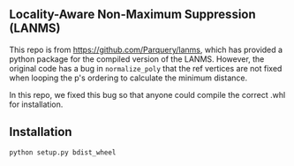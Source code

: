 ## Locality-Aware Non-Maximum Suppression (LANMS)

This repo is from https://github.com/Parquery/lanms, which has provided a python package for the compiled version of the LANMS. However, the original code has a bug in ```normalize_poly``` that the ref vertices are not fixed when looping the p's ordering to calculate the minimum distance. 

In this repo, we fixed this bug so that anyone could compile the correct .whl for installation.

## Installation

```
python setup.py bdist_wheel
```
